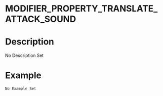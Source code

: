 # MODIFIER_PROPERTY_TRANSLATE_ATTACK_SOUND
# Description
No Description Set
# Example
```No Example Set```